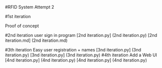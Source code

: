 #RFID System Attempt 2

#1st iteration

Proof of concept

#2nd iteration
user sign in program
[2nd iteration.py] (2nd iteration.py)
[2nd iteration.md] (2nd iteration.md)

#3th iteration 
Easy user registration + names
[3nd iteration.py] (3nd iteration.py)
[3nd iteration.py] (3nd iteration.py)
#4th iteration
Add a Web UI
[4nd iteration.py] (4nd iteration.py)
[4nd iteration.py] (4nd iteration.py)